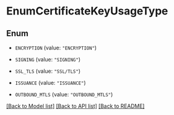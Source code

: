 # EnumCertificateKeyUsageType

## Enum


* `ENCRYPTION` (value: `"ENCRYPTION"`)

* `SIGNING` (value: `"SIGNING"`)

* `SSL_TLS` (value: `"SSL/TLS"`)

* `ISSUANCE` (value: `"ISSUANCE"`)

* `OUTBOUND_MTLS` (value: `"OUTBOUND_MTLS"`)


[[Back to Model list]](../README.md#documentation-for-models) [[Back to API list]](../README.md#documentation-for-api-endpoints) [[Back to README]](../README.md)



